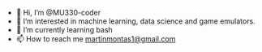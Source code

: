 - 👋 Hi, I’m @MU330-coder
- 👀 I’m interested in machine learning, data science and game emulators.
- 🌱 I’m currently learning bash
- 📫 How to reach me martinmontas1@gmail.com

<!---
MU330-coder/MU330-coder is a ✨ special ✨ repository because its `README.md` (this file) appears on your GitHub profile.
You can click the Preview link to take a look at your changes.
--->
